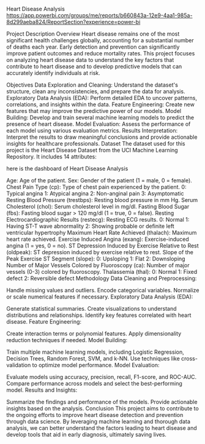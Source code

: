 Heart Disease Analysis
https://app.powerbi.com/groups/me/reports/b660843a-12e9-4aa1-985a-8d299aeba824/ReportSection?experience=power-bi

Project Description
Overview Heart disease remains one of the most significant health challenges globally, accounting for a substantial number of deaths each year. Early detection and prevention can significantly improve patient outcomes and reduce mortality rates. This project focuses on analyzing heart disease data to understand the key factors that contribute to heart disease and to develop predictive models that can accurately identify individuals at risk.

Objectives Data Exploration and Cleaning: Understand the dataset's structure, clean any inconsistencies, and prepare the data for analysis. Exploratory Data Analysis (EDA): Perform detailed EDA to uncover patterns, correlations, and insights within the data. Feature Engineering: Create new features that may improve the predictive power of our models. Model Building: Develop and train several machine learning models to predict the presence of heart disease. Model Evaluation: Assess the performance of each model using various evaluation metrics. Results Interpretation: Interpret the results to draw meaningful conclusions and provide actionable insights for healthcare professionals. Dataset The dataset used for this project is the Heart Disease Dataset from the UCI Machine Learning Repository. It includes 14 attributes:

here is the dashboard of Heart Disease Analysis

Age: Age of the patient. Sex: Gender of the patient (1 = male, 0 = female). Chest Pain Type (cp): Type of chest pain experienced by the patient. 0: Typical angina 1: Atypical angina 2: Non-anginal pain 3: Asymptomatic Resting Blood Pressure (trestbps): Resting blood pressure in mm Hg. Serum Cholesterol (chol): Serum cholesterol level in mg/dl. Fasting Blood Sugar (fbs): Fasting blood sugar > 120 mg/dl (1 = true, 0 = false). Resting Electrocardiographic Results (restecg): Resting ECG results. 0: Normal 1: Having ST-T wave abnormality 2: Showing probable or definite left ventricular hypertrophy Maximum Heart Rate Achieved (thalach): Maximum heart rate achieved. Exercise Induced Angina (exang): Exercise-induced angina (1 = yes, 0 = no). ST Depression Induced by Exercise Relative to Rest (oldpeak): ST depression induced by exercise relative to rest. Slope of the Peak Exercise ST Segment (slope): 0: Upsloping 1: Flat 2: Downsloping Number of Major Vessels Colored by Fluoroscopy (ca): Number of major vessels (0-3) colored by fluoroscopy. Thalassemia (thal): 0: Normal 1: Fixed defect 2: Reversible defect Methodology Data Cleaning and Preprocessing:

Handle missing values and outliers. Encode categorical variables. Normalize or scale numerical features if necessary. Exploratory Data Analysis (EDA):

Generate statistical summaries. Create visualizations to understand distributions and relationships. Identify key features correlated with heart disease. Feature Engineering:

Create interaction terms or polynomial features. Apply dimensionality reduction techniques if needed. Model Building:

Train multiple machine learning models, including Logistic Regression, Decision Trees, Random Forest, SVM, and k-NN. Use techniques like cross-validation to optimize model performance. Model Evaluation:

Evaluate models using accuracy, precision, recall, F1-score, and ROC-AUC. Compare performance across models and select the best-performing model. Results and Insights:

Summarize the findings and performance of the models. Provide actionable insights based on the analysis. Conclusion This project aims to contribute to the ongoing efforts to improve heart disease detection and prevention through data science. By leveraging machine learning and thorough data analysis, we can better understand the factors leading to heart disease and develop tools that aid in early diagnosis, ultimately saving lives.
